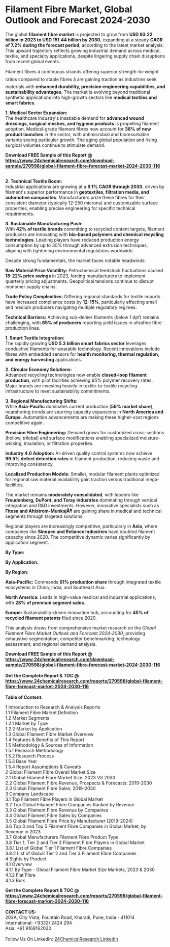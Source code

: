 <h1>Filament Fibre Market, Global Outlook and Forecast 2024-2030</h1><p>The global <strong>filament fibre market</strong> is projected to grow from <strong>USD 93.22 billion in 2023 to USD 151.44 billion by 2030</strong>, expanding at a steady <strong>CAGR of 7.2% during the forecast period</strong>, according to the latest market analysis. This upward trajectory reflects growing industrial demand across medical, textile, and specialty applications, despite lingering supply chain disruptions from recent global events.</p><p>Filament fibres â continuous strands offering superior strength-to-weight ratios compared to staple fibres â are gaining traction as industries seek materials with <strong>enhanced durability, precision engineering capabilities, and sustainability advantages</strong>. The market is evolving beyond traditional synthetic applications into high-growth sectors like <strong>medical textiles and smart fabrics</strong>.</p><p><strong>1. Medical Sector Expansion:</strong><br>
The healthcare industry's insatiable demand for <strong>advanced wound dressings, surgical meshes, and hygiene products</strong> is propelling filament adoption. Medical-grade filament fibres now account for <strong>38% of new product launches</strong> in the sector, with antimicrobial and bioresorbable variants seeing particular growth. The aging global population and rising surgical volumes continue to stimulate demand.</p><div><b>Download FREE Sample of this Report @ 
            <a href="https://www.24chemicalresearch.com/download-sample/270598/global-filament-fibre-forecast-market-2024-2030-116">
            https://www.24chemicalresearch.com/download-sample/270598/global-filament-fibre-forecast-market-2024-2030-116</a></b></div><br><p><strong>2. Technical Textile Boom:</strong><br>
Industrial applications are growing at a <strong>9.1% CAGR through 2030</strong>, driven by filament's superior performance in <strong>geotextiles, filtration media, and automotive composites</strong>. Manufacturers prize these fibres for their consistent diameter (typically 12-250 microns) and customizable surface properties, enabling precise engineering for specific technical requirements.</p><p><strong>3. Sustainable Manufacturing Push:</strong><br>
With <strong>42% of textile brands</strong> committing to recycled content targets, filament producers are innovating with <strong>bio-based polymers and chemical recycling technologies</strong>. Leading players have reduced production energy consumption by up to 30% through advanced extrusion techniques, aligning with tightening environmental regulations worldwide.</p><p>Despite strong fundamentals, the market faces notable headwinds:</p><p><strong>Raw Material Price Volatility:</strong> Petrochemical feedstock fluctuations caused <strong>18-22% price swings</strong> in 2023, forcing manufacturers to implement quarterly pricing adjustments. Geopolitical tensions continue to disrupt monomer supply chains.</p><p><strong>Trade Policy Complexities:</strong> Differing regional standards for textile imports have increased compliance costs by <strong>12-15%</strong>, particularly affecting small and medium producers navigating multiple regulatory regimes.</p><p><strong>Technical Barriers:</strong> Achieving sub-denier filaments (below 1 dpf) remains challenging, with <strong>65% of producers</strong> reporting yield issues in ultrafine fibre production lines.</p><p><strong>1. Smart Textile Integration:</strong><br>
The rapidly growing <strong>USD 5.3 billion smart fabrics sector</strong> leverages conductive filaments for wearable technology. Recent innovations include fibres with embedded sensors for <strong>health monitoring, thermal regulation, and energy harvesting</strong> applications.</p><p><strong>2. Circular Economy Solutions:</strong><br>
Advanced recycling technologies now enable <strong>closed-loop filament production</strong>, with pilot facilities achieving 95% polymer recovery rates. Major brands are investing heavily in textile-to-textile recycling infrastructure to meet sustainability commitments.</p><p><strong>3. Regional Manufacturing Shifts:</strong><br>
While <strong>Asia-Pacific</strong> dominates current production (<strong>58% market share</strong>), nearshoring trends are spurring capacity expansions in <strong>North America and Europe</strong>. Automation advancements are making these higher-cost regions competitive again.</p><p><strong>Precision Fibre Engineering:</strong> Demand grows for customized cross-sections (hollow, trilobal) and surface modifications enabling specialized moisture-wicking, insulation, or filtration properties.</p><p><strong>Industry 4.0 Adoption:</strong> AI-driven quality control systems now achieve <strong>99.5% defect detection rates</strong> in filament production, reducing waste and improving consistency.</p><p><strong>Localized Production Models:</strong> Smaller, modular filament plants optimized for regional raw material availability gain traction versus traditional mega-facilities.</p><p>The market remains <strong>moderately consolidated</strong>, with leaders like <strong>Freudenberg, DuPont, and Toray Industries</strong> dominating through vertical integration and R&amp;D investments. However, innovative specialists such as <strong>Fitesa and Ahlstrom-MunksjÃ¶</strong> are gaining share in medical and technical segments through targeted solutions.</p><p>Regional players are increasingly competitive, particularly in <strong>Asia</strong>, where companies like <strong>Sinopec and Reliance Industries</strong> have doubled filament capacity since 2020. The competitive dynamic varies significantly by application segment.</p><p><strong>By Type:</strong></p><p><strong>By Application:</strong></p><p><strong>By Region:</strong></p><p><strong>Asia-Pacific:</strong> Commands <strong>61% production share</strong> through integrated textile ecosystems in China, India, and Southeast Asia.</p><p><strong>North America:</strong> Leads in high-value medical and industrial applications, with <strong>28% of premium segment sales</strong>.</p><p><strong>Europe:</strong> Sustainability-driven innovation hub, accounting for <strong>45% of recycled filament patents</strong> filed since 2020.</p><p>This analysis draws from comprehensive market research on the <em>Global Filament Fibre Market Outlook and Forecast 2024-2030</em>, providing exhaustive segmentation, competitor benchmarking, technology assessment, and regional demand analysis.</p><div><b>Download FREE Sample of this Report @ 
            <a href="https://www.24chemicalresearch.com/download-sample/270598/global-filament-fibre-forecast-market-2024-2030-116">
            https://www.24chemicalresearch.com/download-sample/270598/global-filament-fibre-forecast-market-2024-2030-116</a></b></div><br><div><b>Get the Complete Report & TOC @ 
            <a href="https://www.24chemicalresearch.com/reports/270598/global-filament-fibre-forecast-market-2024-2030-116">
            https://www.24chemicalresearch.com/reports/270598/global-filament-fibre-forecast-market-2024-2030-116</a></b></div><br>
            <b>Table of Content:</b><p>1 Introduction to Research & Analysis Reports<br />
    1.1 Filament Fibre Market Definition<br />
    1.2 Market Segments<br />
        1.2.1 Market by Type<br />
        1.2.2 Market by Application<br />
    1.3 Global Filament Fibre Market Overview<br />
    1.4 Features & Benefits of This Report<br />
    1.5 Methodology & Sources of Information<br />
        1.5.1 Research Methodology<br />
        1.5.2 Research Process<br />
        1.5.3 Base Year<br />
        1.5.4 Report Assumptions & Caveats<br />
2 Global Filament Fibre Overall Market Size<br />
    2.1 Global Filament Fibre Market Size: 2023 VS 2030<br />
    2.2 Global Filament Fibre Revenue, Prospects & Forecasts: 2019-2030<br />
    2.3 Global Filament Fibre Sales: 2019-2030<br />
3 Company Landscape<br />
    3.1 Top Filament Fibre Players in Global Market<br />
    3.2 Top Global Filament Fibre Companies Ranked by Revenue<br />
    3.3 Global Filament Fibre Revenue by Companies<br />
    3.4 Global Filament Fibre Sales by Companies<br />
    3.5 Global Filament Fibre Price by Manufacturer (2019-2024)<br />
    3.6 Top 3 and Top 5 Filament Fibre Companies in Global Market, by Revenue in 2023<br />
    3.7 Global Manufacturers Filament Fibre Product Type<br />
    3.8 Tier 1, Tier 2 and Tier 3 Filament Fibre Players in Global Market<br />
        3.8.1 List of Global Tier 1 Filament Fibre Companies<br />
        3.8.2 List of Global Tier 2 and Tier 3 Filament Fibre Companies<br />
4 Sights by Product<br />
    4.1 Overview<br />
        4.1.1 By Type - Global Filament Fibre Market Size Markets, 2023 & 2030<br />
        4.1.2 Flat Fibre<br />
        4.1.3 Bulk</p><div><b>Get the Complete Report & TOC @ 
            <a href="https://www.24chemicalresearch.com/reports/270598/global-filament-fibre-forecast-market-2024-2030-116">
            https://www.24chemicalresearch.com/reports/270598/global-filament-fibre-forecast-market-2024-2030-116</a></b></div><br><b>CONTACT US:</b><br>
            203A, City Vista, Fountain Road, Kharadi, Pune, India - 411014<br>
            International: +1(332) 2424 294<br>
            Asia: +91 9169162030 <br><br>
            Follow Us On LinkedIn: <a href="https://www.linkedin.com/company/24chemicalresearch/">24ChemicalResearch LinkedIn</a>